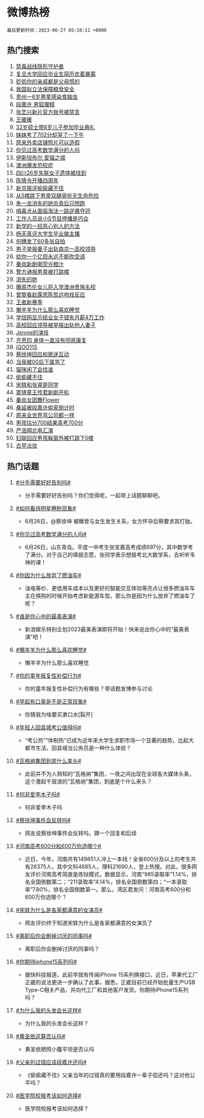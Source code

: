 # 微博热榜

`最后更新时间：2023-06-27 05:10:11 +0800`

## 热门搜索

1. [禁毒战线隐形守护者](https://m.weibo.cn/search?containerid=100103type%3D1%26t%3D10%26q%3D%23%E7%A6%81%E6%AF%92%E6%88%98%E7%BA%BF%E9%9A%90%E5%BD%A2%E5%AE%88%E6%8A%A4%E8%80%85%23&stream_entry_id=51&isnewpage=1&extparam=seat%3D1%26filter_type%3Drealtimehot%26stream_entry_id%3D51%26c_type%3D51%26dgr%3D0%26cate%3D10103%26pos%3D0%26display_time%3D1687813810%26pre_seqid%3D1687813810467012102125&luicode=10000011&lfid=106003type%253D25%2526t%253D3%2526disable_hot%253D1%2526filter_type%253Drealtimehot)
1. [复旦大学回应毕业生简历衣着暴露](https://m.weibo.cn/search?containerid=100103type%3D1%26t%3D10%26q%3D%23%E5%A4%8D%E6%97%A6%E5%A4%A7%E5%AD%A6%E5%9B%9E%E5%BA%94%E6%AF%95%E4%B8%9A%E7%94%9F%E7%AE%80%E5%8E%86%E8%A1%A3%E7%9D%80%E6%9A%B4%E9%9C%B2%23&stream_entry_id=31&isnewpage=1&extparam=seat%3D1%26c_type%3D31%26dgr%3D0%26lcate%3D5001%26realpos%3D1%26filter_type%3Drealtimehot%26stream_entry_id%3D31%26q%3D%2523%25E5%25A4%258D%25E6%2597%25A6%25E5%25A4%25A7%25E5%25AD%25A6%25E5%259B%259E%25E5%25BA%2594%25E6%25AF%2595%25E4%25B8%259A%25E7%2594%259F%25E7%25AE%2580%25E5%258E%2586%25E8%25A1%25A3%25E7%259D%2580%25E6%259A%25B4%25E9%259C%25B2%2523%26cate%3D5001%26flag%3D2%26band_rank%3D1%26pos%3D0%26display_time%3D1687813810%26pre_seqid%3D1687813810467012102125&luicode=10000011&lfid=106003type%253D25%2526t%253D3%2526disable_hot%253D1%2526filter_type%253Drealtimehot)
1. [贬低你的亲戚都是父母惯的](https://m.weibo.cn/search?containerid=100103type%3D1%26t%3D10%26q%3D%E8%B4%AC%E4%BD%8E%E4%BD%A0%E7%9A%84%E4%BA%B2%E6%88%9A%E9%83%BD%E6%98%AF%E7%88%B6%E6%AF%8D%E6%83%AF%E7%9A%84&stream_entry_id=31&isnewpage=1&extparam=seat%3D1%26c_type%3D31%26dgr%3D0%26lcate%3D5001%26realpos%3D2%26filter_type%3Drealtimehot%26stream_entry_id%3D31%26q%3D%25E8%25B4%25AC%25E4%25BD%258E%25E4%25BD%25A0%25E7%259A%2584%25E4%25BA%25B2%25E6%2588%259A%25E9%2583%25BD%25E6%2598%25AF%25E7%2588%25B6%25E6%25AF%258D%25E6%2583%25AF%25E7%259A%2584%26cate%3D5001%26flag%3D0%26band_rank%3D2%26pos%3D1%26display_time%3D1687813810%26pre_seqid%3D1687813810467012102125&luicode=10000011&lfid=106003type%253D25%2526t%253D3%2526disable_hot%253D1%2526filter_type%253Drealtimehot)
1. [我国拟立法保障粮食安全](https://m.weibo.cn/search?containerid=100103type%3D1%26t%3D10%26q%3D%23%E6%88%91%E5%9B%BD%E6%8B%9F%E7%AB%8B%E6%B3%95%E4%BF%9D%E9%9A%9C%E7%B2%AE%E9%A3%9F%E5%AE%89%E5%85%A8%23&stream_entry_id=31&isnewpage=1&extparam=seat%3D1%26c_type%3D31%26dgr%3D0%26lcate%3D5001%26realpos%3D3%26filter_type%3Drealtimehot%26stream_entry_id%3D31%26q%3D%2523%25E6%2588%2591%25E5%259B%25BD%25E6%258B%259F%25E7%25AB%258B%25E6%25B3%2595%25E4%25BF%259D%25E9%259A%259C%25E7%25B2%25AE%25E9%25A3%259F%25E5%25AE%2589%25E5%2585%25A8%2523%26cate%3D5001%26flag%3D0%26band_rank%3D3%26pos%3D2%26display_time%3D1687813810%26pre_seqid%3D1687813810467012102125&luicode=10000011&lfid=106003type%253D25%2526t%253D3%2526disable_hot%253D1%2526filter_type%253Drealtimehot)
1. [贵州一6岁男童感染食脑虫](https://m.weibo.cn/search?containerid=100103type%3D1%26t%3D10%26q%3D%23%E8%B4%B5%E5%B7%9E%E4%B8%806%E5%B2%81%E7%94%B7%E7%AB%A5%E6%84%9F%E6%9F%93%E9%A3%9F%E8%84%91%E8%99%AB%23&stream_entry_id=31&isnewpage=1&extparam=seat%3D1%26c_type%3D31%26dgr%3D0%26lcate%3D5001%26realpos%3D4%26filter_type%3Drealtimehot%26stream_entry_id%3D31%26q%3D%2523%25E8%25B4%25B5%25E5%25B7%259E%25E4%25B8%25806%25E5%25B2%2581%25E7%2594%25B7%25E7%25AB%25A5%25E6%2584%259F%25E6%259F%2593%25E9%25A3%259F%25E8%2584%2591%25E8%2599%25AB%2523%26cate%3D5001%26flag%3D0%26band_rank%3D4%26pos%3D3%26display_time%3D1687813810%26pre_seqid%3D1687813810467012102125&luicode=10000011&lfid=106003type%253D25%2526t%253D3%2526disable_hot%253D1%2526filter_type%253Drealtimehot)
1. [段嘉许 男狐狸精](https://m.weibo.cn/search?containerid=100103type%3D1%26t%3D10%26q%3D%E6%AE%B5%E5%98%89%E8%AE%B8+%E7%94%B7%E7%8B%90%E7%8B%B8%E7%B2%BE&stream_entry_id=31&isnewpage=1&extparam=seat%3D1%26c_type%3D31%26dgr%3D0%26lcate%3D5001%26realpos%3D5%26filter_type%3Drealtimehot%26stream_entry_id%3D31%26q%3D%25E6%25AE%25B5%25E5%2598%2589%25E8%25AE%25B8%2520%25E7%2594%25B7%25E7%258B%2590%25E7%258B%25B8%25E7%25B2%25BE%26cate%3D5001%26flag%3D0%26band_rank%3D5%26pos%3D4%26display_time%3D1687813810%26pre_seqid%3D1687813810467012102125&luicode=10000011&lfid=106003type%253D25%2526t%253D3%2526disable_hot%253D1%2526filter_type%253Drealtimehot)
1. [张艺兴新片官方账号被禁言](https://m.weibo.cn/search?containerid=100103type%3D1%26t%3D10%26q%3D%23%E5%BC%A0%E8%89%BA%E5%85%B4%E6%96%B0%E7%89%87%E5%AE%98%E6%96%B9%E8%B4%A6%E5%8F%B7%E8%A2%AB%E7%A6%81%E8%A8%80%23&stream_entry_id=31&isnewpage=1&extparam=seat%3D1%26c_type%3D31%26dgr%3D0%26lcate%3D5001%26realpos%3D6%26filter_type%3Drealtimehot%26stream_entry_id%3D31%26q%3D%2523%25E5%25BC%25A0%25E8%2589%25BA%25E5%2585%25B4%25E6%2596%25B0%25E7%2589%2587%25E5%25AE%2598%25E6%2596%25B9%25E8%25B4%25A6%25E5%258F%25B7%25E8%25A2%25AB%25E7%25A6%2581%25E8%25A8%2580%2523%26cate%3D5001%26flag%3D0%26band_rank%3D6%26pos%3D5%26display_time%3D1687813810%26pre_seqid%3D1687813810467012102125&luicode=10000011&lfid=106003type%253D25%2526t%253D3%2526disable_hot%253D1%2526filter_type%253Drealtimehot)
1. [王暖暖](https://m.weibo.cn/search?containerid=100103type%3D1%26t%3D10%26q%3D%E7%8E%8B%E6%9A%96%E6%9A%96&stream_entry_id=31&isnewpage=1&extparam=seat%3D1%26c_type%3D31%26dgr%3D0%26lcate%3D5001%26realpos%3D7%26filter_type%3Drealtimehot%26stream_entry_id%3D31%26q%3D%25E7%258E%258B%25E6%259A%2596%25E6%259A%2596%26cate%3D5001%26flag%3D0%26band_rank%3D7%26pos%3D6%26display_time%3D1687813810%26pre_seqid%3D1687813810467012102125&luicode=10000011&lfid=106003type%253D25%2526t%253D3%2526disable_hot%253D1%2526filter_type%253Drealtimehot)
1. [32岁硕士带8岁儿子参加毕业典礼](https://m.weibo.cn/search?containerid=100103type%3D1%26t%3D10%26q%3D%2332%E5%B2%81%E7%A1%95%E5%A3%AB%E5%B8%A68%E5%B2%81%E5%84%BF%E5%AD%90%E5%8F%82%E5%8A%A0%E6%AF%95%E4%B8%9A%E5%85%B8%E7%A4%BC%23&stream_entry_id=31&isnewpage=1&extparam=seat%3D1%26c_type%3D31%26dgr%3D0%26lcate%3D5001%26realpos%3D8%26filter_type%3Drealtimehot%26stream_entry_id%3D31%26q%3D%252332%25E5%25B2%2581%25E7%25A1%2595%25E5%25A3%25AB%25E5%25B8%25A68%25E5%25B2%2581%25E5%2584%25BF%25E5%25AD%2590%25E5%258F%2582%25E5%258A%25A0%25E6%25AF%2595%25E4%25B8%259A%25E5%2585%25B8%25E7%25A4%25BC%2523%26cate%3D5001%26flag%3D32768%26band_rank%3D8%26pos%3D7%26display_time%3D1687813810%26pre_seqid%3D1687813810467012102125&luicode=10000011&lfid=106003type%253D25%2526t%253D3%2526disable_hot%253D1%2526filter_type%253Drealtimehot)
1. [妹妹考了702分却哭了一下午](https://m.weibo.cn/search?containerid=100103type%3D1%26t%3D10%26q%3D%23%E5%A6%B9%E5%A6%B9%E8%80%83%E4%BA%86702%E5%88%86%E5%8D%B4%E5%93%AD%E4%BA%86%E4%B8%80%E4%B8%8B%E5%8D%88%23&stream_entry_id=31&isnewpage=1&extparam=seat%3D1%26c_type%3D31%26dgr%3D0%26lcate%3D5001%26realpos%3D9%26filter_type%3Drealtimehot%26stream_entry_id%3D31%26q%3D%2523%25E5%25A6%25B9%25E5%25A6%25B9%25E8%2580%2583%25E4%25BA%2586702%25E5%2588%2586%25E5%258D%25B4%25E5%2593%25AD%25E4%25BA%2586%25E4%25B8%2580%25E4%25B8%258B%25E5%258D%2588%2523%26cate%3D5001%26flag%3D0%26band_rank%3D9%26pos%3D8%26display_time%3D1687813810%26pre_seqid%3D1687813810467012102125&luicode=10000011&lfid=106003type%253D25%2526t%253D3%2526disable_hot%253D1%2526filter_type%253Drealtimehot)
1. [原来外卖店铺照片可以造假](https://m.weibo.cn/search?containerid=100103type%3D1%26t%3D10%26q%3D%E5%8E%9F%E6%9D%A5%E5%A4%96%E5%8D%96%E5%BA%97%E9%93%BA%E7%85%A7%E7%89%87%E5%8F%AF%E4%BB%A5%E9%80%A0%E5%81%87&stream_entry_id=31&isnewpage=1&extparam=seat%3D1%26c_type%3D31%26dgr%3D0%26lcate%3D5001%26realpos%3D10%26filter_type%3Drealtimehot%26stream_entry_id%3D31%26q%3D%25E5%258E%259F%25E6%259D%25A5%25E5%25A4%2596%25E5%258D%2596%25E5%25BA%2597%25E9%2593%25BA%25E7%2585%25A7%25E7%2589%2587%25E5%258F%25AF%25E4%25BB%25A5%25E9%2580%25A0%25E5%2581%2587%26cate%3D5001%26flag%3D0%26band_rank%3D10%26pos%3D9%26display_time%3D1687813810%26pre_seqid%3D1687813810467012102125&luicode=10000011&lfid=106003type%253D25%2526t%253D3%2526disable_hot%253D1%2526filter_type%253Drealtimehot)
1. [你见过高考数学满分的人吗](https://m.weibo.cn/search?containerid=100103type%3D1%26t%3D10%26q%3D%23%E4%BD%A0%E8%A7%81%E8%BF%87%E9%AB%98%E8%80%83%E6%95%B0%E5%AD%A6%E6%BB%A1%E5%88%86%E7%9A%84%E4%BA%BA%E5%90%97%23&stream_entry_id=31&isnewpage=1&extparam=seat%3D1%26c_type%3D31%26dgr%3D0%26lcate%3D5001%26realpos%3D11%26filter_type%3Drealtimehot%26stream_entry_id%3D31%26q%3D%2523%25E4%25BD%25A0%25E8%25A7%2581%25E8%25BF%2587%25E9%25AB%2598%25E8%2580%2583%25E6%2595%25B0%25E5%25AD%25A6%25E6%25BB%25A1%25E5%2588%2586%25E7%259A%2584%25E4%25BA%25BA%25E5%2590%2597%2523%26cate%3D5001%26flag%3D32768%26band_rank%3D11%26pos%3D10%26display_time%3D1687813810%26pre_seqid%3D1687813810467012102125&luicode=10000011&lfid=106003type%253D25%2526t%253D3%2526disable_hot%253D1%2526filter_type%253Drealtimehot)
1. [伊斯坦布尔 爱猫之城](https://m.weibo.cn/search?containerid=100103type%3D1%26t%3D10%26q%3D%E4%BC%8A%E6%96%AF%E5%9D%A6%E5%B8%83%E5%B0%94+%E7%88%B1%E7%8C%AB%E4%B9%8B%E5%9F%8E&stream_entry_id=31&isnewpage=1&extparam=seat%3D1%26c_type%3D31%26dgr%3D0%26lcate%3D5001%26realpos%3D12%26filter_type%3Drealtimehot%26stream_entry_id%3D31%26q%3D%25E4%25BC%258A%25E6%2596%25AF%25E5%259D%25A6%25E5%25B8%2583%25E5%25B0%2594%2520%25E7%2588%25B1%25E7%258C%25AB%25E4%25B9%258B%25E5%259F%258E%26cate%3D5001%26flag%3D1%26band_rank%3D12%26pos%3D11%26display_time%3D1687813810%26pre_seqid%3D1687813810467012102125&luicode=10000011&lfid=106003type%253D25%2526t%253D3%2526disable_hot%253D1%2526filter_type%253Drealtimehot)
1. [澳洲爆发恐校症](https://m.weibo.cn/search?containerid=100103type%3D1%26t%3D10%26q%3D%E6%BE%B3%E6%B4%B2%E7%88%86%E5%8F%91%E6%81%90%E6%A0%A1%E7%97%87&stream_entry_id=31&isnewpage=1&extparam=seat%3D1%26c_type%3D31%26dgr%3D0%26lcate%3D5001%26realpos%3D13%26filter_type%3Drealtimehot%26stream_entry_id%3D31%26q%3D%25E6%25BE%25B3%25E6%25B4%25B2%25E7%2588%2586%25E5%258F%2591%25E6%2581%2590%25E6%25A0%25A1%25E7%2597%2587%26cate%3D5001%26flag%3D0%26band_rank%3D13%26pos%3D12%26display_time%3D1687813810%26pre_seqid%3D1687813810467012102125&luicode=10000011&lfid=106003type%253D25%2526t%253D3%2526disable_hot%253D1%2526filter_type%253Drealtimehot)
1. [四川26岁失联女子遗体被找到](https://m.weibo.cn/search?containerid=100103type%3D1%26t%3D10%26q%3D%23%E5%9B%9B%E5%B7%9D26%E5%B2%81%E5%A4%B1%E8%81%94%E5%A5%B3%E5%AD%90%E9%81%97%E4%BD%93%E8%A2%AB%E6%89%BE%E5%88%B0%23&stream_entry_id=31&isnewpage=1&extparam=seat%3D1%26c_type%3D31%26dgr%3D0%26lcate%3D5001%26realpos%3D14%26filter_type%3Drealtimehot%26stream_entry_id%3D31%26q%3D%2523%25E5%259B%259B%25E5%25B7%259D26%25E5%25B2%2581%25E5%25A4%25B1%25E8%2581%2594%25E5%25A5%25B3%25E5%25AD%2590%25E9%2581%2597%25E4%25BD%2593%25E8%25A2%25AB%25E6%2589%25BE%25E5%2588%25B0%2523%26cate%3D5001%26flag%3D0%26band_rank%3D14%26pos%3D13%26display_time%3D1687813810%26pre_seqid%3D1687813810467012102125&luicode=10000011&lfid=106003type%253D25%2526t%253D3%2526disable_hot%253D1%2526filter_type%253Drealtimehot)
1. [陈情令开播四周年](https://m.weibo.cn/search?containerid=100103type%3D1%26t%3D10%26q%3D%23%E9%99%88%E6%83%85%E4%BB%A4%E5%BC%80%E6%92%AD%E5%9B%9B%E5%91%A8%E5%B9%B4%23&stream_entry_id=31&isnewpage=1&extparam=seat%3D1%26c_type%3D31%26dgr%3D0%26lcate%3D5001%26realpos%3D15%26filter_type%3Drealtimehot%26stream_entry_id%3D31%26q%3D%2523%25E9%2599%2588%25E6%2583%2585%25E4%25BB%25A4%25E5%25BC%2580%25E6%2592%25AD%25E5%259B%259B%25E5%2591%25A8%25E5%25B9%25B4%2523%26cate%3D5001%26flag%3D0%26band_rank%3D15%26pos%3D14%26display_time%3D1687813810%26pre_seqid%3D1687813810467012102125&luicode=10000011&lfid=106003type%253D25%2526t%253D3%2526disable_hot%253D1%2526filter_type%253Drealtimehot)
1. [新京报评偷偷藏不住](https://m.weibo.cn/search?containerid=100103type%3D1%26t%3D10%26q%3D%23%E6%96%B0%E4%BA%AC%E6%8A%A5%E8%AF%84%E5%81%B7%E5%81%B7%E8%97%8F%E4%B8%8D%E4%BD%8F%23&stream_entry_id=31&isnewpage=1&extparam=seat%3D1%26c_type%3D31%26dgr%3D0%26lcate%3D5001%26realpos%3D16%26filter_type%3Drealtimehot%26stream_entry_id%3D31%26q%3D%2523%25E6%2596%25B0%25E4%25BA%25AC%25E6%258A%25A5%25E8%25AF%2584%25E5%2581%25B7%25E5%2581%25B7%25E8%2597%258F%25E4%25B8%258D%25E4%25BD%258F%2523%26cate%3D5001%26flag%3D0%26band_rank%3D16%26pos%3D15%26display_time%3D1687813810%26pre_seqid%3D1687813810467012102125&luicode=10000011&lfid=106003type%253D25%2526t%253D3%2526disable_hot%253D1%2526filter_type%253Drealtimehot)
1. [从5楼跳下男童双腿骨折无生命危险](https://m.weibo.cn/search?containerid=100103type%3D1%26t%3D10%26q%3D%23%E4%BB%8E5%E6%A5%BC%E8%B7%B3%E4%B8%8B%E7%94%B7%E7%AB%A5%E5%8F%8C%E8%85%BF%E9%AA%A8%E6%8A%98%E6%97%A0%E7%94%9F%E5%91%BD%E5%8D%B1%E9%99%A9%23&stream_entry_id=31&isnewpage=1&extparam=seat%3D1%26c_type%3D31%26dgr%3D0%26lcate%3D5001%26realpos%3D17%26filter_type%3Drealtimehot%26stream_entry_id%3D31%26q%3D%2523%25E4%25BB%258E5%25E6%25A5%25BC%25E8%25B7%25B3%25E4%25B8%258B%25E7%2594%25B7%25E7%25AB%25A5%25E5%258F%258C%25E8%2585%25BF%25E9%25AA%25A8%25E6%258A%2598%25E6%2597%25A0%25E7%2594%259F%25E5%2591%25BD%25E5%258D%25B1%25E9%2599%25A9%2523%26cate%3D5001%26flag%3D0%26band_rank%3D17%26pos%3D16%26display_time%3D1687813810%26pre_seqid%3D1687813810467012102125&luicode=10000011&lfid=106003type%253D25%2526t%253D3%2526disable_hot%253D1%2526filter_type%253Drealtimehot)
1. [朱一龙消失的她杀青后只想跑](https://m.weibo.cn/search?containerid=100103type%3D1%26t%3D10%26q%3D%23%E6%9C%B1%E4%B8%80%E9%BE%99%E6%B6%88%E5%A4%B1%E7%9A%84%E5%A5%B9%E6%9D%80%E9%9D%92%E5%90%8E%E5%8F%AA%E6%83%B3%E8%B7%91%23&stream_entry_id=31&isnewpage=1&extparam=seat%3D1%26c_type%3D31%26dgr%3D0%26lcate%3D5001%26realpos%3D18%26filter_type%3Drealtimehot%26stream_entry_id%3D31%26q%3D%2523%25E6%259C%25B1%25E4%25B8%2580%25E9%25BE%2599%25E6%25B6%2588%25E5%25A4%25B1%25E7%259A%2584%25E5%25A5%25B9%25E6%259D%2580%25E9%259D%2592%25E5%2590%258E%25E5%258F%25AA%25E6%2583%25B3%25E8%25B7%2591%2523%26cate%3D5001%26flag%3D0%26band_rank%3D18%26pos%3D17%26display_time%3D1687813810%26pre_seqid%3D1687813810467012102125&luicode=10000011&lfid=106003type%253D25%2526t%253D3%2526disable_hot%253D1%2526filter_type%253Drealtimehot)
1. [缉毒犬从面临淘汰一路逆袭夺冠](https://m.weibo.cn/search?containerid=100103type%3D1%26t%3D10%26q%3D%23%E7%BC%89%E6%AF%92%E7%8A%AC%E4%BB%8E%E9%9D%A2%E4%B8%B4%E6%B7%98%E6%B1%B0%E4%B8%80%E8%B7%AF%E9%80%86%E8%A2%AD%E5%A4%BA%E5%86%A0%23&stream_entry_id=31&isnewpage=1&extparam=seat%3D1%26c_type%3D31%26dgr%3D0%26lcate%3D5001%26realpos%3D19%26filter_type%3Drealtimehot%26stream_entry_id%3D31%26q%3D%2523%25E7%25BC%2589%25E6%25AF%2592%25E7%258A%25AC%25E4%25BB%258E%25E9%259D%25A2%25E4%25B8%25B4%25E6%25B7%2598%25E6%25B1%25B0%25E4%25B8%2580%25E8%25B7%25AF%25E9%2580%2586%25E8%25A2%25AD%25E5%25A4%25BA%25E5%2586%25A0%2523%26cate%3D5001%26flag%3D32768%26band_rank%3D19%26pos%3D18%26display_time%3D1687813810%26pre_seqid%3D1687813810467012102125&luicode=10000011&lfid=106003type%253D25%2526t%253D3%2526disable_hot%253D1%2526filter_type%253Drealtimehot)
1. [工作人员说小S节目停播是巧合](https://m.weibo.cn/search?containerid=100103type%3D1%26t%3D10%26q%3D%23%E5%B7%A5%E4%BD%9C%E4%BA%BA%E5%91%98%E8%AF%B4%E5%B0%8FS%E8%8A%82%E7%9B%AE%E5%81%9C%E6%92%AD%E6%98%AF%E5%B7%A7%E5%90%88%23&stream_entry_id=31&isnewpage=1&extparam=seat%3D1%26c_type%3D31%26dgr%3D0%26lcate%3D5001%26realpos%3D20%26filter_type%3Drealtimehot%26stream_entry_id%3D31%26q%3D%2523%25E5%25B7%25A5%25E4%25BD%259C%25E4%25BA%25BA%25E5%2591%2598%25E8%25AF%25B4%25E5%25B0%258FS%25E8%258A%2582%25E7%259B%25AE%25E5%2581%259C%25E6%2592%25AD%25E6%2598%25AF%25E5%25B7%25A7%25E5%2590%2588%2523%26cate%3D5001%26flag%3D0%26band_rank%3D20%26pos%3D19%26display_time%3D1687813810%26pre_seqid%3D1687813810467012102125&luicode=10000011&lfid=106003type%253D25%2526t%253D3%2526disable_hot%253D1%2526filter_type%253Drealtimehot)
1. [新学的一招恶心别人的方法](https://m.weibo.cn/search?containerid=100103type%3D1%26t%3D10%26q%3D%E6%96%B0%E5%AD%A6%E7%9A%84%E4%B8%80%E6%8B%9B%E6%81%B6%E5%BF%83%E5%88%AB%E4%BA%BA%E7%9A%84%E6%96%B9%E6%B3%95&stream_entry_id=31&isnewpage=1&extparam=seat%3D1%26c_type%3D31%26dgr%3D0%26lcate%3D5001%26realpos%3D21%26filter_type%3Drealtimehot%26stream_entry_id%3D31%26q%3D%25E6%2596%25B0%25E5%25AD%25A6%25E7%259A%2584%25E4%25B8%2580%25E6%258B%259B%25E6%2581%25B6%25E5%25BF%2583%25E5%2588%25AB%25E4%25BA%25BA%25E7%259A%2584%25E6%2596%25B9%25E6%25B3%2595%26cate%3D5001%26flag%3D0%26band_rank%3D21%26pos%3D20%26display_time%3D1687813810%26pre_seqid%3D1687813810467012102125&luicode=10000011&lfid=106003type%253D25%2526t%253D3%2526disable_hot%253D1%2526filter_type%253Drealtimehot)
1. [杨天真评大学生毕业做主播](https://m.weibo.cn/search?containerid=100103type%3D1%26t%3D10%26q%3D%23%E6%9D%A8%E5%A4%A9%E7%9C%9F%E8%AF%84%E5%A4%A7%E5%AD%A6%E7%94%9F%E6%AF%95%E4%B8%9A%E5%81%9A%E4%B8%BB%E6%92%AD%23&stream_entry_id=31&isnewpage=1&extparam=seat%3D1%26c_type%3D31%26dgr%3D0%26lcate%3D5001%26realpos%3D22%26filter_type%3Drealtimehot%26stream_entry_id%3D31%26q%3D%2523%25E6%259D%25A8%25E5%25A4%25A9%25E7%259C%259F%25E8%25AF%2584%25E5%25A4%25A7%25E5%25AD%25A6%25E7%2594%259F%25E6%25AF%2595%25E4%25B8%259A%25E5%2581%259A%25E4%25B8%25BB%25E6%2592%25AD%2523%26cate%3D5001%26flag%3D0%26band_rank%3D22%26pos%3D21%26display_time%3D1687813810%26pre_seqid%3D1687813810467012102125&luicode=10000011&lfid=106003type%253D25%2526t%253D3%2526disable_hot%253D1%2526filter_type%253Drealtimehot)
1. [何穗发了60多张自拍](https://m.weibo.cn/search?containerid=100103type%3D1%26t%3D10%26q%3D%23%E4%BD%95%E7%A9%97%E5%8F%91%E4%BA%8660%E5%A4%9A%E5%BC%A0%E8%87%AA%E6%8B%8D%23&stream_entry_id=31&isnewpage=1&extparam=seat%3D1%26c_type%3D31%26dgr%3D0%26lcate%3D5001%26realpos%3D23%26filter_type%3Drealtimehot%26stream_entry_id%3D31%26q%3D%2523%25E4%25BD%2595%25E7%25A9%2597%25E5%258F%2591%25E4%25BA%258660%25E5%25A4%259A%25E5%25BC%25A0%25E8%2587%25AA%25E6%258B%258D%2523%26cate%3D5001%26flag%3D0%26band_rank%3D23%26pos%3D22%26display_time%3D1687813810%26pre_seqid%3D1687813810467012102125&luicode=10000011&lfid=106003type%253D25%2526t%253D3%2526disable_hot%253D1%2526filter_type%253Drealtimehot)
1. [男子举报妻子出轨南京一高校领导](https://m.weibo.cn/search?containerid=100103type%3D1%26t%3D10%26q%3D%23%E7%94%B7%E5%AD%90%E4%B8%BE%E6%8A%A5%E5%A6%BB%E5%AD%90%E5%87%BA%E8%BD%A8%E5%8D%97%E4%BA%AC%E4%B8%80%E9%AB%98%E6%A0%A1%E9%A2%86%E5%AF%BC%23&stream_entry_id=31&isnewpage=1&extparam=seat%3D1%26c_type%3D31%26dgr%3D0%26lcate%3D5001%26realpos%3D24%26filter_type%3Drealtimehot%26stream_entry_id%3D31%26q%3D%2523%25E7%2594%25B7%25E5%25AD%2590%25E4%25B8%25BE%25E6%258A%25A5%25E5%25A6%25BB%25E5%25AD%2590%25E5%2587%25BA%25E8%25BD%25A8%25E5%258D%2597%25E4%25BA%25AC%25E4%25B8%2580%25E9%25AB%2598%25E6%25A0%25A1%25E9%25A2%2586%25E5%25AF%25BC%2523%26cate%3D5001%26flag%3D0%26band_rank%3D24%26pos%3D23%26display_time%3D1687813810%26pre_seqid%3D1687813810467012102125&luicode=10000011&lfid=106003type%253D25%2526t%253D3%2526disable_hot%253D1%2526filter_type%253Drealtimehot)
1. [给你一个亿但永远不能吹空调](https://m.weibo.cn/search?containerid=100103type%3D1%26t%3D10%26q%3D%23%E7%BB%99%E4%BD%A0%E4%B8%80%E4%B8%AA%E4%BA%BF%E4%BD%86%E6%B0%B8%E8%BF%9C%E4%B8%8D%E8%83%BD%E5%90%B9%E7%A9%BA%E8%B0%83%23&stream_entry_id=31&isnewpage=1&extparam=seat%3D1%26c_type%3D31%26dgr%3D0%26lcate%3D5001%26realpos%3D25%26filter_type%3Drealtimehot%26stream_entry_id%3D31%26q%3D%2523%25E7%25BB%2599%25E4%25BD%25A0%25E4%25B8%2580%25E4%25B8%25AA%25E4%25BA%25BF%25E4%25BD%2586%25E6%25B0%25B8%25E8%25BF%259C%25E4%25B8%258D%25E8%2583%25BD%25E5%2590%25B9%25E7%25A9%25BA%25E8%25B0%2583%2523%26cate%3D5001%26flag%3D0%26band_rank%3D25%26pos%3D24%26display_time%3D1687813810%26pre_seqid%3D1687813810467012102125&luicode=10000011&lfid=106003type%253D25%2526t%253D3%2526disable_hot%253D1%2526filter_type%253Drealtimehot)
1. [秦岚新剧喝荧光橙汁](https://m.weibo.cn/search?containerid=100103type%3D1%26t%3D10%26q%3D%23%E7%A7%A6%E5%B2%9A%E6%96%B0%E5%89%A7%E5%96%9D%E8%8D%A7%E5%85%89%E6%A9%99%E6%B1%81%23&stream_entry_id=31&isnewpage=1&extparam=seat%3D1%26c_type%3D31%26dgr%3D0%26lcate%3D5001%26realpos%3D26%26filter_type%3Drealtimehot%26stream_entry_id%3D31%26q%3D%2523%25E7%25A7%25A6%25E5%25B2%259A%25E6%2596%25B0%25E5%2589%25A7%25E5%2596%259D%25E8%258D%25A7%25E5%2585%2589%25E6%25A9%2599%25E6%25B1%2581%2523%26cate%3D5001%26flag%3D0%26band_rank%3D26%26pos%3D25%26display_time%3D1687813810%26pre_seqid%3D1687813810467012102125&luicode=10000011&lfid=106003type%253D25%2526t%253D3%2526disable_hot%253D1%2526filter_type%253Drealtimehot)
1. [警方通报男童被打跳楼](https://m.weibo.cn/search?containerid=100103type%3D1%26t%3D10%26q%3D%23%E8%AD%A6%E6%96%B9%E9%80%9A%E6%8A%A5%E7%94%B7%E7%AB%A5%E8%A2%AB%E6%89%93%E8%B7%B3%E6%A5%BC%23&stream_entry_id=31&isnewpage=1&extparam=seat%3D1%26c_type%3D31%26dgr%3D0%26lcate%3D5001%26realpos%3D27%26filter_type%3Drealtimehot%26stream_entry_id%3D31%26q%3D%2523%25E8%25AD%25A6%25E6%2596%25B9%25E9%2580%259A%25E6%258A%25A5%25E7%2594%25B7%25E7%25AB%25A5%25E8%25A2%25AB%25E6%2589%2593%25E8%25B7%25B3%25E6%25A5%25BC%2523%26cate%3D5001%26flag%3D0%26band_rank%3D27%26pos%3D26%26display_time%3D1687813810%26pre_seqid%3D1687813810467012102125&luicode=10000011&lfid=106003type%253D25%2526t%253D3%2526disable_hot%253D1%2526filter_type%253Drealtimehot)
1. [消失的她](https://m.weibo.cn/search?containerid=100103type%3D1%26t%3D10%26q%3D%E6%B6%88%E5%A4%B1%E7%9A%84%E5%A5%B9&stream_entry_id=31&isnewpage=1&extparam=seat%3D1%26c_type%3D31%26dgr%3D0%26lcate%3D5001%26realpos%3D28%26filter_type%3Drealtimehot%26stream_entry_id%3D31%26q%3D%25E6%25B6%2588%25E5%25A4%25B1%25E7%259A%2584%25E5%25A5%25B9%26cate%3D5001%26flag%3D0%26band_rank%3D28%26pos%3D27%26display_time%3D1687813810%26pre_seqid%3D1687813810467012102125&luicode=10000011&lfid=106003type%253D25%2526t%253D3%2526disable_hot%253D1%2526filter_type%253Drealtimehot)
1. [曝周杰伦女儿将入学澳洲贵族名校](https://m.weibo.cn/search?containerid=100103type%3D1%26t%3D10%26q%3D%23%E6%9B%9D%E5%91%A8%E6%9D%B0%E4%BC%A6%E5%A5%B3%E5%84%BF%E5%B0%86%E5%85%A5%E5%AD%A6%E6%BE%B3%E6%B4%B2%E8%B4%B5%E6%97%8F%E5%90%8D%E6%A0%A1%23&stream_entry_id=31&isnewpage=1&extparam=seat%3D1%26c_type%3D31%26dgr%3D0%26lcate%3D5001%26realpos%3D29%26filter_type%3Drealtimehot%26stream_entry_id%3D31%26q%3D%2523%25E6%259B%259D%25E5%2591%25A8%25E6%259D%25B0%25E4%25BC%25A6%25E5%25A5%25B3%25E5%2584%25BF%25E5%25B0%2586%25E5%2585%25A5%25E5%25AD%25A6%25E6%25BE%25B3%25E6%25B4%25B2%25E8%25B4%25B5%25E6%2597%258F%25E5%2590%258D%25E6%25A0%25A1%2523%26cate%3D5001%26flag%3D0%26band_rank%3D29%26pos%3D28%26display_time%3D1687813810%26pre_seqid%3D1687813810467012102125&luicode=10000011&lfid=106003type%253D25%2526t%253D3%2526disable_hot%253D1%2526filter_type%253Drealtimehot)
1. [曾黎看赵露思陈哲远吻戏反应](https://m.weibo.cn/search?containerid=100103type%3D1%26t%3D10%26q%3D%23%E6%9B%BE%E9%BB%8E%E7%9C%8B%E8%B5%B5%E9%9C%B2%E6%80%9D%E9%99%88%E5%93%B2%E8%BF%9C%E5%90%BB%E6%88%8F%E5%8F%8D%E5%BA%94%23&stream_entry_id=31&isnewpage=1&extparam=seat%3D1%26c_type%3D31%26dgr%3D0%26lcate%3D5001%26realpos%3D30%26filter_type%3Drealtimehot%26stream_entry_id%3D31%26q%3D%2523%25E6%259B%25BE%25E9%25BB%258E%25E7%259C%258B%25E8%25B5%25B5%25E9%259C%25B2%25E6%2580%259D%25E9%2599%2588%25E5%2593%25B2%25E8%25BF%259C%25E5%2590%25BB%25E6%2588%258F%25E5%258F%258D%25E5%25BA%2594%2523%26cate%3D5001%26flag%3D0%26band_rank%3D30%26pos%3D29%26display_time%3D1687813810%26pre_seqid%3D1687813810467012102125&luicode=10000011&lfid=106003type%253D25%2526t%253D3%2526disable_hot%253D1%2526filter_type%253Drealtimehot)
1. [王者新赛季](https://m.weibo.cn/search?containerid=100103type%3D1%26t%3D10%26q%3D%E7%8E%8B%E8%80%85%E6%96%B0%E8%B5%9B%E5%AD%A3&stream_entry_id=31&isnewpage=1&extparam=seat%3D1%26c_type%3D31%26dgr%3D0%26lcate%3D5001%26realpos%3D31%26filter_type%3Drealtimehot%26stream_entry_id%3D31%26q%3D%25E7%258E%258B%25E8%2580%2585%25E6%2596%25B0%25E8%25B5%259B%25E5%25AD%25A3%26cate%3D5001%26flag%3D0%26band_rank%3D31%26pos%3D30%26display_time%3D1687813810%26pre_seqid%3D1687813810467012102125&luicode=10000011&lfid=106003type%253D25%2526t%253D3%2526disable_hot%253D1%2526filter_type%253Drealtimehot)
1. [懒羊羊为什么那么喜欢睡觉](https://m.weibo.cn/search?containerid=100103type%3D1%26t%3D10%26q%3D%23%E6%87%92%E7%BE%8A%E7%BE%8A%E4%B8%BA%E4%BB%80%E4%B9%88%E9%82%A3%E4%B9%88%E5%96%9C%E6%AC%A2%E7%9D%A1%E8%A7%89%23&stream_entry_id=31&isnewpage=1&extparam=seat%3D1%26c_type%3D31%26dgr%3D0%26lcate%3D5001%26realpos%3D32%26filter_type%3Drealtimehot%26stream_entry_id%3D31%26q%3D%2523%25E6%2587%2592%25E7%25BE%258A%25E7%25BE%258A%25E4%25B8%25BA%25E4%25BB%2580%25E4%25B9%2588%25E9%2582%25A3%25E4%25B9%2588%25E5%2596%259C%25E6%25AC%25A2%25E7%259D%25A1%25E8%25A7%2589%2523%26cate%3D5001%26flag%3D0%26band_rank%3D32%26pos%3D31%26display_time%3D1687813810%26pre_seqid%3D1687813810467012102125&luicode=10000011&lfid=106003type%253D25%2526t%253D3%2526disable_hot%253D1%2526filter_type%253Drealtimehot)
1. [学信网显示结业女子错失月薪4万工作](https://m.weibo.cn/search?containerid=100103type%3D1%26t%3D10%26q%3D%23%E5%AD%A6%E4%BF%A1%E7%BD%91%E6%98%BE%E7%A4%BA%E7%BB%93%E4%B8%9A%E5%A5%B3%E5%AD%90%E9%94%99%E5%A4%B1%E6%9C%88%E8%96%AA4%E4%B8%87%E5%B7%A5%E4%BD%9C%23&stream_entry_id=31&isnewpage=1&extparam=seat%3D1%26c_type%3D31%26dgr%3D0%26lcate%3D5001%26realpos%3D33%26filter_type%3Drealtimehot%26stream_entry_id%3D31%26q%3D%2523%25E5%25AD%25A6%25E4%25BF%25A1%25E7%25BD%2591%25E6%2598%25BE%25E7%25A4%25BA%25E7%25BB%2593%25E4%25B8%259A%25E5%25A5%25B3%25E5%25AD%2590%25E9%2594%2599%25E5%25A4%25B1%25E6%259C%2588%25E8%2596%25AA4%25E4%25B8%2587%25E5%25B7%25A5%25E4%25BD%259C%2523%26cate%3D5001%26flag%3D0%26band_rank%3D33%26pos%3D32%26display_time%3D1687813810%26pre_seqid%3D1687813810467012102125&luicode=10000011&lfid=106003type%253D25%2526t%253D3%2526disable_hot%253D1%2526filter_type%253Drealtimehot)
1. [高校回应领导被举报出轨他人妻子](https://m.weibo.cn/search?containerid=100103type%3D1%26t%3D10%26q%3D%23%E9%AB%98%E6%A0%A1%E5%9B%9E%E5%BA%94%E9%A2%86%E5%AF%BC%E8%A2%AB%E4%B8%BE%E6%8A%A5%E5%87%BA%E8%BD%A8%E4%BB%96%E4%BA%BA%E5%A6%BB%E5%AD%90%23&stream_entry_id=31&isnewpage=1&extparam=seat%3D1%26c_type%3D31%26dgr%3D0%26lcate%3D5001%26realpos%3D34%26filter_type%3Drealtimehot%26stream_entry_id%3D31%26q%3D%2523%25E9%25AB%2598%25E6%25A0%25A1%25E5%259B%259E%25E5%25BA%2594%25E9%25A2%2586%25E5%25AF%25BC%25E8%25A2%25AB%25E4%25B8%25BE%25E6%258A%25A5%25E5%2587%25BA%25E8%25BD%25A8%25E4%25BB%2596%25E4%25BA%25BA%25E5%25A6%25BB%25E5%25AD%2590%2523%26cate%3D5001%26flag%3D0%26band_rank%3D34%26pos%3D33%26display_time%3D1687813810%26pre_seqid%3D1687813810467012102125&luicode=10000011&lfid=106003type%253D25%2526t%253D3%2526disable_hot%253D1%2526filter_type%253Drealtimehot)
1. [Jennie的演技](https://m.weibo.cn/search?containerid=100103type%3D1%26t%3D10%26q%3D%23Jennie%E7%9A%84%E6%BC%94%E6%8A%80%23&stream_entry_id=31&isnewpage=1&extparam=seat%3D1%26c_type%3D31%26dgr%3D0%26lcate%3D5001%26realpos%3D35%26filter_type%3Drealtimehot%26stream_entry_id%3D31%26q%3D%2523Jennie%25E7%259A%2584%25E6%25BC%2594%25E6%258A%2580%2523%26cate%3D5001%26flag%3D0%26band_rank%3D35%26pos%3D34%26display_time%3D1687813810%26pre_seqid%3D1687813810467012102125&luicode=10000011&lfid=106003type%253D25%2526t%253D3%2526disable_hot%253D1%2526filter_type%253Drealtimehot)
1. [齐思钧 身体一直没有彻底康复](https://m.weibo.cn/search?containerid=100103type%3D1%26t%3D10%26q%3D%E9%BD%90%E6%80%9D%E9%92%A7+%E8%BA%AB%E4%BD%93%E4%B8%80%E7%9B%B4%E6%B2%A1%E6%9C%89%E5%BD%BB%E5%BA%95%E5%BA%B7%E5%A4%8D&stream_entry_id=31&isnewpage=1&extparam=seat%3D1%26c_type%3D31%26dgr%3D0%26lcate%3D5001%26realpos%3D36%26filter_type%3Drealtimehot%26stream_entry_id%3D31%26q%3D%25E9%25BD%2590%25E6%2580%259D%25E9%2592%25A7%2520%25E8%25BA%25AB%25E4%25BD%2593%25E4%25B8%2580%25E7%259B%25B4%25E6%25B2%25A1%25E6%259C%2589%25E5%25BD%25BB%25E5%25BA%2595%25E5%25BA%25B7%25E5%25A4%258D%26cate%3D5001%26flag%3D0%26band_rank%3D36%26pos%3D35%26display_time%3D1687813810%26pre_seqid%3D1687813810467012102125&luicode=10000011&lfid=106003type%253D25%2526t%253D3%2526disable_hot%253D1%2526filter_type%253Drealtimehot)
1. [iQOO11S](https://m.weibo.cn/search?containerid=100103type%3D1%26t%3D10%26q%3D%23iQOO11S%23&stream_entry_id=31&isnewpage=1&extparam=seat%3D1%26c_type%3D31%26dgr%3D0%26lcate%3D5001%26realpos%3D37%26filter_type%3Drealtimehot%26stream_entry_id%3D31%26q%3D%2523iQOO11S%2523%26cate%3D5001%26flag%3D1%26band_rank%3D37%26pos%3D36%26display_time%3D1687813810%26pre_seqid%3D1687813810467012102125&luicode=10000011&lfid=106003type%253D25%2526t%253D3%2526disable_hot%253D1%2526filter_type%253Drealtimehot)
1. [蔡徐坤回应和歌迷互动](https://m.weibo.cn/search?containerid=100103type%3D1%26t%3D10%26q%3D%23%E8%94%A1%E5%BE%90%E5%9D%A4%E5%9B%9E%E5%BA%94%E5%92%8C%E6%AD%8C%E8%BF%B7%E4%BA%92%E5%8A%A8%23&stream_entry_id=31&isnewpage=1&extparam=seat%3D1%26c_type%3D31%26dgr%3D0%26lcate%3D5001%26realpos%3D38%26filter_type%3Drealtimehot%26stream_entry_id%3D31%26q%3D%2523%25E8%2594%25A1%25E5%25BE%2590%25E5%259D%25A4%25E5%259B%259E%25E5%25BA%2594%25E5%2592%258C%25E6%25AD%258C%25E8%25BF%25B7%25E4%25BA%2592%25E5%258A%25A8%2523%26cate%3D5001%26flag%3D0%26band_rank%3D38%26pos%3D37%26display_time%3D1687813810%26pre_seqid%3D1687813810467012102125&luicode=10000011&lfid=106003type%253D25%2526t%253D3%2526disable_hot%253D1%2526filter_type%253Drealtimehot)
1. [当我被00后下属骂了](https://m.weibo.cn/search?containerid=100103type%3D1%26t%3D10%26q%3D%E5%BD%93%E6%88%91%E8%A2%AB00%E5%90%8E%E4%B8%8B%E5%B1%9E%E9%AA%82%E4%BA%86&stream_entry_id=31&isnewpage=1&extparam=seat%3D1%26c_type%3D31%26dgr%3D0%26lcate%3D5001%26realpos%3D39%26filter_type%3Drealtimehot%26stream_entry_id%3D31%26q%3D%25E5%25BD%2593%25E6%2588%2591%25E8%25A2%25AB00%25E5%2590%258E%25E4%25B8%258B%25E5%25B1%259E%25E9%25AA%2582%25E4%25BA%2586%26cate%3D5001%26flag%3D0%26band_rank%3D39%26pos%3D38%26display_time%3D1687813810%26pre_seqid%3D1687813810467012102125&luicode=10000011&lfid=106003type%253D25%2526t%253D3%2526disable_hot%253D1%2526filter_type%253Drealtimehot)
1. [猫咪闲了会找谁](https://m.weibo.cn/search?containerid=100103type%3D1%26t%3D10%26q%3D%E7%8C%AB%E5%92%AA%E9%97%B2%E4%BA%86%E4%BC%9A%E6%89%BE%E8%B0%81&stream_entry_id=31&isnewpage=1&extparam=seat%3D1%26c_type%3D31%26dgr%3D0%26lcate%3D5001%26realpos%3D40%26filter_type%3Drealtimehot%26stream_entry_id%3D31%26q%3D%25E7%258C%25AB%25E5%2592%25AA%25E9%2597%25B2%25E4%25BA%2586%25E4%25BC%259A%25E6%2589%25BE%25E8%25B0%2581%26cate%3D5001%26flag%3D0%26band_rank%3D40%26pos%3D39%26display_time%3D1687813810%26pre_seqid%3D1687813810467012102125&luicode=10000011&lfid=106003type%253D25%2526t%253D3%2526disable_hot%253D1%2526filter_type%253Drealtimehot)
1. [偷偷藏不住](https://m.weibo.cn/search?containerid=100103type%3D1%26t%3D10%26q%3D%E5%81%B7%E5%81%B7%E8%97%8F%E4%B8%8D%E4%BD%8F&stream_entry_id=31&isnewpage=1&extparam=seat%3D1%26c_type%3D31%26dgr%3D0%26lcate%3D5001%26realpos%3D41%26filter_type%3Drealtimehot%26stream_entry_id%3D31%26q%3D%25E5%2581%25B7%25E5%2581%25B7%25E8%2597%258F%25E4%25B8%258D%25E4%25BD%258F%26cate%3D5001%26flag%3D0%26band_rank%3D41%26pos%3D40%26display_time%3D1687813810%26pre_seqid%3D1687813810467012102125&luicode=10000011&lfid=106003type%253D25%2526t%253D3%2526disable_hot%253D1%2526filter_type%253Drealtimehot)
1. [宋轶和张睿是同学](https://m.weibo.cn/search?containerid=100103type%3D1%26t%3D10%26q%3D%23%E5%AE%8B%E8%BD%B6%E5%92%8C%E5%BC%A0%E7%9D%BF%E6%98%AF%E5%90%8C%E5%AD%A6%23&stream_entry_id=31&isnewpage=1&extparam=seat%3D1%26c_type%3D31%26dgr%3D0%26lcate%3D5001%26realpos%3D42%26filter_type%3Drealtimehot%26stream_entry_id%3D31%26q%3D%2523%25E5%25AE%258B%25E8%25BD%25B6%25E5%2592%258C%25E5%25BC%25A0%25E7%259D%25BF%25E6%2598%25AF%25E5%2590%258C%25E5%25AD%25A6%2523%26cate%3D5001%26flag%3D0%26band_rank%3D42%26pos%3D41%26display_time%3D1687813810%26pre_seqid%3D1687813810467012102125&luicode=10000011&lfid=106003type%253D25%2526t%253D3%2526disable_hot%253D1%2526filter_type%253Drealtimehot)
1. [窦靖童王传君新剧开机](https://m.weibo.cn/search?containerid=100103type%3D1%26t%3D10%26q%3D%23%E7%AA%A6%E9%9D%96%E7%AB%A5%E7%8E%8B%E4%BC%A0%E5%90%9B%E6%96%B0%E5%89%A7%E5%BC%80%E6%9C%BA%23&stream_entry_id=31&isnewpage=1&extparam=seat%3D1%26c_type%3D31%26dgr%3D0%26lcate%3D5001%26realpos%3D43%26filter_type%3Drealtimehot%26stream_entry_id%3D31%26q%3D%2523%25E7%25AA%25A6%25E9%259D%2596%25E7%25AB%25A5%25E7%258E%258B%25E4%25BC%25A0%25E5%2590%259B%25E6%2596%25B0%25E5%2589%25A7%25E5%25BC%2580%25E6%259C%25BA%2523%26cate%3D5001%26flag%3D0%26band_rank%3D43%26pos%3D42%26display_time%3D1687813810%26pre_seqid%3D1687813810467012102125&luicode=10000011&lfid=106003type%253D25%2526t%253D3%2526disable_hot%253D1%2526filter_type%253Drealtimehot)
1. [秦岚女团舞Flower](https://m.weibo.cn/search?containerid=100103type%3D1%26t%3D10%26q%3D%23%E7%A7%A6%E5%B2%9A%E5%A5%B3%E5%9B%A2%E8%88%9EFlower%23&stream_entry_id=31&isnewpage=1&extparam=seat%3D1%26c_type%3D31%26dgr%3D0%26lcate%3D5001%26realpos%3D44%26filter_type%3Drealtimehot%26stream_entry_id%3D31%26q%3D%2523%25E7%25A7%25A6%25E5%25B2%259A%25E5%25A5%25B3%25E5%259B%25A2%25E8%2588%259EFlower%2523%26cate%3D5001%26flag%3D0%26band_rank%3D44%26pos%3D43%26display_time%3D1687813810%26pre_seqid%3D1687813810467012102125&luicode=10000011&lfid=106003type%253D25%2526t%253D3%2526disable_hot%253D1%2526filter_type%253Drealtimehot)
1. [桑延被段嘉许偷家倒计时](https://m.weibo.cn/search?containerid=100103type%3D1%26t%3D10%26q%3D%23%E6%A1%91%E5%BB%B6%E8%A2%AB%E6%AE%B5%E5%98%89%E8%AE%B8%E5%81%B7%E5%AE%B6%E5%80%92%E8%AE%A1%E6%97%B6%23&stream_entry_id=31&isnewpage=1&extparam=seat%3D1%26c_type%3D31%26dgr%3D0%26lcate%3D5001%26realpos%3D45%26filter_type%3Drealtimehot%26stream_entry_id%3D31%26q%3D%2523%25E6%25A1%2591%25E5%25BB%25B6%25E8%25A2%25AB%25E6%25AE%25B5%25E5%2598%2589%25E8%25AE%25B8%25E5%2581%25B7%25E5%25AE%25B6%25E5%2580%2592%25E8%25AE%25A1%25E6%2597%25B6%2523%26cate%3D5001%26flag%3D0%26band_rank%3D45%26pos%3D44%26display_time%3D1687813810%26pre_seqid%3D1687813810467012102125&luicode=10000011&lfid=106003type%253D25%2526t%253D3%2526disable_hot%253D1%2526filter_type%253Drealtimehot)
1. [原来全世界骂公司都一样](https://m.weibo.cn/search?containerid=100103type%3D1%26t%3D10%26q%3D%E5%8E%9F%E6%9D%A5%E5%85%A8%E4%B8%96%E7%95%8C%E9%AA%82%E5%85%AC%E5%8F%B8%E9%83%BD%E4%B8%80%E6%A0%B7&stream_entry_id=31&isnewpage=1&extparam=seat%3D1%26c_type%3D31%26dgr%3D0%26lcate%3D5001%26realpos%3D46%26filter_type%3Drealtimehot%26stream_entry_id%3D31%26q%3D%25E5%258E%259F%25E6%259D%25A5%25E5%2585%25A8%25E4%25B8%2596%25E7%2595%258C%25E9%25AA%2582%25E5%2585%25AC%25E5%258F%25B8%25E9%2583%25BD%25E4%25B8%2580%25E6%25A0%25B7%26cate%3D5001%26flag%3D1%26band_rank%3D46%26pos%3D45%26display_time%3D1687813810%26pre_seqid%3D1687813810467012102125&luicode=10000011&lfid=106003type%253D25%2526t%253D3%2526disable_hot%253D1%2526filter_type%253Drealtimehot)
1. [男孩估分700结果真考700分](https://m.weibo.cn/search?containerid=100103type%3D1%26t%3D10%26q%3D%23%E7%94%B7%E5%AD%A9%E4%BC%B0%E5%88%86700%E7%BB%93%E6%9E%9C%E7%9C%9F%E8%80%83700%E5%88%86%23&stream_entry_id=31&isnewpage=1&extparam=seat%3D1%26c_type%3D31%26dgr%3D0%26lcate%3D5001%26realpos%3D47%26filter_type%3Drealtimehot%26stream_entry_id%3D31%26q%3D%2523%25E7%2594%25B7%25E5%25AD%25A9%25E4%25BC%25B0%25E5%2588%2586700%25E7%25BB%2593%25E6%259E%259C%25E7%259C%259F%25E8%2580%2583700%25E5%2588%2586%2523%26cate%3D5001%26flag%3D0%26band_rank%3D47%26pos%3D46%26display_time%3D1687813810%26pre_seqid%3D1687813810467012102125&luicode=10000011&lfid=106003type%253D25%2526t%253D3%2526disable_hot%253D1%2526filter_type%253Drealtimehot)
1. [严浩翔北电汇演](https://m.weibo.cn/search?containerid=100103type%3D1%26t%3D10%26q%3D%E4%B8%A5%E6%B5%A9%E7%BF%94%E5%8C%97%E7%94%B5%E6%B1%87%E6%BC%94&stream_entry_id=31&isnewpage=1&extparam=seat%3D1%26c_type%3D31%26dgr%3D0%26lcate%3D5001%26realpos%3D48%26filter_type%3Drealtimehot%26stream_entry_id%3D31%26q%3D%25E4%25B8%25A5%25E6%25B5%25A9%25E7%25BF%2594%25E5%258C%2597%25E7%2594%25B5%25E6%25B1%2587%25E6%25BC%2594%26cate%3D5001%26flag%3D0%26band_rank%3D48%26pos%3D47%26display_time%3D1687813810%26pre_seqid%3D1687813810467012102125&luicode=10000011&lfid=106003type%253D25%2526t%253D3%2526disable_hot%253D1%2526filter_type%253Drealtimehot)
1. [妇联回应男孩躲窗外被打跳下5楼](https://m.weibo.cn/search?containerid=100103type%3D1%26t%3D10%26q%3D%23%E5%A6%87%E8%81%94%E5%9B%9E%E5%BA%94%E7%94%B7%E5%AD%A9%E8%BA%B2%E7%AA%97%E5%A4%96%E8%A2%AB%E6%89%93%E8%B7%B3%E4%B8%8B5%E6%A5%BC%23&stream_entry_id=31&isnewpage=1&extparam=seat%3D1%26c_type%3D31%26dgr%3D0%26lcate%3D5001%26realpos%3D49%26filter_type%3Drealtimehot%26stream_entry_id%3D31%26q%3D%2523%25E5%25A6%2587%25E8%2581%2594%25E5%259B%259E%25E5%25BA%2594%25E7%2594%25B7%25E5%25AD%25A9%25E8%25BA%25B2%25E7%25AA%2597%25E5%25A4%2596%25E8%25A2%25AB%25E6%2589%2593%25E8%25B7%25B3%25E4%25B8%258B5%25E6%25A5%25BC%2523%26cate%3D5001%26flag%3D0%26band_rank%3D49%26pos%3D48%26display_time%3D1687813810%26pre_seqid%3D1687813810467012102125&luicode=10000011&lfid=106003type%253D25%2526t%253D3%2526disable_hot%253D1%2526filter_type%253Drealtimehot)
1. [古早淡妆](https://m.weibo.cn/search?containerid=100103type%3D1%26t%3D10%26q%3D%E5%8F%A4%E6%97%A9%E6%B7%A1%E5%A6%86&stream_entry_id=31&isnewpage=1&extparam=seat%3D1%26c_type%3D31%26dgr%3D0%26lcate%3D5001%26realpos%3D50%26filter_type%3Drealtimehot%26stream_entry_id%3D31%26q%3D%25E5%258F%25A4%25E6%2597%25A9%25E6%25B7%25A1%25E5%25A6%2586%26cate%3D5001%26flag%3D0%26band_rank%3D50%26pos%3D49%26display_time%3D1687813810%26pre_seqid%3D1687813810467012102125&luicode=10000011&lfid=106003type%253D25%2526t%253D3%2526disable_hot%253D1%2526filter_type%253Drealtimehot)

## 热门话题

1. [#分手需要好好告别吗#](https://m.weibo.cn/search?containerid=231522type%3D1%26t%3D10%26q%3D%23%E5%88%86%E6%89%8B%E9%9C%80%E8%A6%81%E5%A5%BD%E5%A5%BD%E5%91%8A%E5%88%AB%E5%90%97%23&stream_entry_id=128&isnewpage=1&extparam=seat%3D1%26lcate%3D5004%26cate%3D5004%26unitid%3D1687700836263%26dgr%3D0%26c_type%3D128%26pos%3D1-0-0%26display_time%3D1687813811%26pre_seqid%3D168781381178301842256&luicode=10000011&lfid=231648_-_4)
    - 分手需要好好告别吗？你们觉得呢，一起带上话题聊聊吧。

1. [#如何看待明星睡粉现象#](https://m.weibo.cn/search?containerid=231522type%3D1%26t%3D10%26q%3D%23%E5%A6%82%E4%BD%95%E7%9C%8B%E5%BE%85%E6%98%8E%E6%98%9F%E7%9D%A1%E7%B2%89%E7%8E%B0%E8%B1%A1%23&stream_entry_id=128&isnewpage=1&extparam=seat%3D1%26lcate%3D5004%26cate%3D5004%26unitid%3D1687767470746%26dgr%3D0%26c_type%3D128%26pos%3D1-0-1%26display_time%3D1687813811%26pre_seqid%3D168781381178301842256&luicode=10000011&lfid=231648_-_4)
    - 6月26日，@蔡徐坤 被曝曾与女生发生关系，女方怀孕后蔡要求其打胎。

1. [#你见过高考数学满分的人吗#](https://m.weibo.cn/search?containerid=231522type%3D1%26t%3D10%26q%3D%23%E4%BD%A0%E8%A7%81%E8%BF%87%E9%AB%98%E8%80%83%E6%95%B0%E5%AD%A6%E6%BB%A1%E5%88%86%E7%9A%84%E4%BA%BA%E5%90%97%23&stream_entry_id=128&isnewpage=1&extparam=seat%3D1%26lcate%3D5004%26cate%3D5004%26unitid%3D1687786983400%26dgr%3D0%26c_type%3D128%26pos%3D1-0-2%26display_time%3D1687813811%26pre_seqid%3D168781381178301842256&luicode=10000011&lfid=231648_-_4)
    - 6月26日，山东青岛。平度一中考生张宝嘉高考成绩697分，其中数学考了满分。对于自己的填报志愿，张同学表示想报考北大数学系，去听听韦神的课！

1. [#你因为什么放弃了燃油车#](https://m.weibo.cn/search?containerid=231522type%3D1%26t%3D10%26q%3D%23%E4%BD%A0%E5%9B%A0%E4%B8%BA%E4%BB%80%E4%B9%88%E6%94%BE%E5%BC%83%E4%BA%86%E7%87%83%E6%B2%B9%E8%BD%A6%23&stream_entry_id=128&isnewpage=1&extparam=seat%3D1%26lcate%3D5004%26cate%3D5004%26unitid%3D1687673801198%26dgr%3D0%26c_type%3D128%26pos%3D1-0-3%26display_time%3D1687813811%26pre_seqid%3D168781381178301842256&luicode=10000011&lfid=231648_-_4)
    - 油电等价、更低用车成本以及更好的智能交互体验等亮点让很多燃油车车主在换购的时候开始考虑新能源车型。那么你是因为什么放弃了燃油车了呢？

1. [#谁是你心中的最美表演#](https://m.weibo.cn/search?containerid=231522type%3D1%26t%3D10%26q%3D%23%E8%B0%81%E6%98%AF%E4%BD%A0%E5%BF%83%E4%B8%AD%E7%9A%84%E6%9C%80%E7%BE%8E%E8%A1%A8%E6%BC%94%23&stream_entry_id=128&isnewpage=1&extparam=seat%3D1%26lcate%3D5004%26cate%3D5004%26unitid%3D1687770215091%26dgr%3D0%26c_type%3D128%26pos%3D1-0-4%26display_time%3D1687813811%26pre_seqid%3D168781381178301842256&luicode=10000011&lfid=231648_-_4)
    - 新浪娱乐特别企划2023最美表演即将开始！快来说出你心中的“最美表演”吧！

1. [#懒羊羊为什么那么喜欢睡觉#](https://m.weibo.cn/search?containerid=231522type%3D1%26t%3D10%26q%3D%23%E6%87%92%E7%BE%8A%E7%BE%8A%E4%B8%BA%E4%BB%80%E4%B9%88%E9%82%A3%E4%B9%88%E5%96%9C%E6%AC%A2%E7%9D%A1%E8%A7%89%23&stream_entry_id=128&isnewpage=1&extparam=seat%3D1%26lcate%3D5004%26cate%3D5004%26unitid%3D1687780375250%26dgr%3D0%26c_type%3D128%26pos%3D1-0-5%26display_time%3D1687813811%26pre_seqid%3D168781381178301842256&luicode=10000011&lfid=231648_-_4)
    - 懒羊羊为什么那么喜欢睡觉

1. [#你的童年报复性补偿行为#](https://m.weibo.cn/search?containerid=231522type%3D1%26t%3D10%26q%3D%23%E4%BD%A0%E7%9A%84%E7%AB%A5%E5%B9%B4%E6%8A%A5%E5%A4%8D%E6%80%A7%E8%A1%A5%E5%81%BF%E8%A1%8C%E4%B8%BA%23&stream_entry_id=128&isnewpage=1&extparam=seat%3D1%26lcate%3D5004%26cate%3D5004%26unitid%3D1687743112094%26dgr%3D0%26c_type%3D128%26pos%3D1-0-6%26display_time%3D1687813811%26pre_seqid%3D168781381178301842256&luicode=10000011&lfid=231648_-_4)
    - 你的童年报复性补偿行为有哪些？带话题发博参与讨论

1. [#早起有口臭是不是正常现象#](https://m.weibo.cn/search?containerid=231522type%3D1%26t%3D10%26q%3D%23%E6%97%A9%E8%B5%B7%E6%9C%89%E5%8F%A3%E8%87%AD%E6%98%AF%E4%B8%8D%E6%98%AF%E6%AD%A3%E5%B8%B8%E7%8E%B0%E8%B1%A1%23&stream_entry_id=128&isnewpage=1&extparam=seat%3D1%26lcate%3D5004%26cate%3D5004%26unitid%3D1687685865654%26dgr%3D0%26c_type%3D128%26pos%3D1-0-7%26display_time%3D1687813811%26pre_seqid%3D168781381178301842256&luicode=10000011&lfid=231648_-_4)
    - 你猜我为啥要买漱口水[裂开]

1. [#年轻人回县城考公值得吗#](https://m.weibo.cn/search?containerid=231522type%3D1%26t%3D10%26q%3D%23%E5%B9%B4%E8%BD%BB%E4%BA%BA%E5%9B%9E%E5%8E%BF%E5%9F%8E%E8%80%83%E5%85%AC%E5%80%BC%E5%BE%97%E5%90%97%23&stream_entry_id=128&isnewpage=1&extparam=seat%3D1%26lcate%3D5004%26cate%3D5004%26unitid%3D1687735012991%26dgr%3D0%26c_type%3D128%26pos%3D1-0-8%26display_time%3D1687813811%26pre_seqid%3D168781381178301842256&luicode=10000011&lfid=231648_-_4)
    - “考公热”“体制热”已成为近年来大学生求职市场一个显著的趋势。比起大都市生活，回县城当公务员是一种什么体验？

1. [#瓦格纳集团到底什么来头#](https://m.weibo.cn/search?containerid=231522type%3D1%26t%3D10%26q%3D%23%E7%93%A6%E6%A0%BC%E7%BA%B3%E9%9B%86%E5%9B%A2%E5%88%B0%E5%BA%95%E4%BB%80%E4%B9%88%E6%9D%A5%E5%A4%B4%23&stream_entry_id=128&isnewpage=1&extparam=seat%3D1%26lcate%3D5004%26cate%3D5004%26unitid%3D1687648934367%26dgr%3D0%26c_type%3D128%26pos%3D1-0-9%26display_time%3D1687813811%26pre_seqid%3D168781381178301842256&luicode=10000011&lfid=231648_-_4)
    - 此前并不为人熟知的“瓦格纳”集团，一夜之间出现在全球各大媒体头条，这个激起千层浪的“瓦格纳”集团，到底是个什么来头？

1. [#何非爱李木子吗#](https://m.weibo.cn/search?containerid=231522type%3D1%26t%3D10%26q%3D%23%E4%BD%95%E9%9D%9E%E7%88%B1%E6%9D%8E%E6%9C%A8%E5%AD%90%E5%90%97%23&stream_entry_id=128&isnewpage=1&extparam=seat%3D1%26lcate%3D5004%26cate%3D5004%26unitid%3D1687757849112%26dgr%3D0%26c_type%3D128%26pos%3D1-0-10%26display_time%3D1687813811%26pre_seqid%3D168781381178301842256&luicode=10000011&lfid=231648_-_4)
    - 何非爱李木子吗

1. [#蔡徐坤事件会反转吗#](https://m.weibo.cn/search?containerid=231522type%3D1%26t%3D10%26q%3D%23%E8%94%A1%E5%BE%90%E5%9D%A4%E4%BA%8B%E4%BB%B6%E4%BC%9A%E5%8F%8D%E8%BD%AC%E5%90%97%23&stream_entry_id=128&isnewpage=1&extparam=seat%3D1%26lcate%3D5004%26cate%3D5004%26unitid%3D1687759357123%26dgr%3D0%26c_type%3D128%26pos%3D1-0-11%26display_time%3D1687813811%26pre_seqid%3D168781381178301842256&luicode=10000011&lfid=231648_-_4)
    - 网友说蔡徐坤事件会反转吗，蹲一个回复和后续 ​

1. [#河南高考600分和600万你选哪个#](https://m.weibo.cn/search?containerid=231522type%3D1%26t%3D10%26q%3D%23%E6%B2%B3%E5%8D%97%E9%AB%98%E8%80%83600%E5%88%86%E5%92%8C600%E4%B8%87%E4%BD%A0%E9%80%89%E5%93%AA%E4%B8%AA%23&stream_entry_id=128&isnewpage=1&extparam=seat%3D1%26lcate%3D5004%26cate%3D5004%26unitid%3D1687777678911%26dgr%3D0%26c_type%3D128%26pos%3D1-0-12%26display_time%3D1687813811%26pre_seqid%3D168781381178301842256&luicode=10000011&lfid=231648_-_4)
    - 近日，今年，河南共有149851人冲上一本线！全省600分及以上的考生共有26375人，其中文科4685人，理科21690人，登上热搜。对此，很多网友评价河南高考简直是炼狱模式。数据显示，河南“985录取率”1.14%，排名全国倒数第二；“211录取率”4.14%，排名全国倒数第四；“一本录取率”7.80%，排名全国倒数第一。那么，湾区君发问：河南高考600分和600万你选哪个？

1. [#宋轶为什么是各家都满意的女演员#](https://m.weibo.cn/search?containerid=231522type%3D1%26t%3D10%26q%3D%23%E5%AE%8B%E8%BD%B6%E4%B8%BA%E4%BB%80%E4%B9%88%E6%98%AF%E5%90%84%E5%AE%B6%E9%83%BD%E6%BB%A1%E6%84%8F%E7%9A%84%E5%A5%B3%E6%BC%94%E5%91%98%23&stream_entry_id=128&isnewpage=1&extparam=seat%3D1%26lcate%3D5004%26cate%3D5004%26unitid%3D1687799850573%26dgr%3D0%26c_type%3D128%26pos%3D1-0-13%26display_time%3D1687813811%26pre_seqid%3D168781381178301842256&luicode=10000011&lfid=231648_-_4)
    - 网友评价终于知道宋轶为什么是各家都满意的女演员了

1. [#离职后你会删掉讨厌的同事吗#](https://m.weibo.cn/search?containerid=231522type%3D1%26t%3D10%26q%3D%23%E7%A6%BB%E8%81%8C%E5%90%8E%E4%BD%A0%E4%BC%9A%E5%88%A0%E6%8E%89%E8%AE%A8%E5%8E%8C%E7%9A%84%E5%90%8C%E4%BA%8B%E5%90%97%23&stream_entry_id=128&isnewpage=1&extparam=seat%3D1%26lcate%3D5004%26cate%3D5004%26unitid%3D1687649788193%26dgr%3D0%26c_type%3D128%26pos%3D1-0-14%26display_time%3D1687813811%26pre_seqid%3D168781381178301842256&luicode=10000011&lfid=231648_-_4)
    - 离职后你会删掉讨厌的同事吗？

1. [#你期待iphone15系列吗#](https://m.weibo.cn/search?containerid=231522type%3D1%26t%3D10%26q%3D%23%E4%BD%A0%E6%9C%9F%E5%BE%85iphone15%E7%B3%BB%E5%88%97%E5%90%97%23&stream_entry_id=128&isnewpage=1&extparam=seat%3D1%26lcate%3D5004%26cate%3D5004%26unitid%3D1687685870739%26dgr%3D0%26c_type%3D128%26pos%3D1-0-15%26display_time%3D1687813811%26pre_seqid%3D168781381178301842256&luicode=10000011&lfid=231648_-_4)
    - 据快科技报道，此前早就有传闻iPhone 15系列换接口，近日，苹果代工厂正崴的说法更进一步确认了此事，据悉，正崴目前已经开始批量生产USB Type-C相关产品，并向代工厂和其他客户发货。你期待iPhone15系列吗？

1. [#为什么我的头发会长这样#](https://m.weibo.cn/search?containerid=231522type%3D1%26t%3D10%26q%3D%23%E4%B8%BA%E4%BB%80%E4%B9%88%E6%88%91%E7%9A%84%E5%A4%B4%E5%8F%91%E4%BC%9A%E9%95%BF%E8%BF%99%E6%A0%B7%23&stream_entry_id=128&isnewpage=1&extparam=seat%3D1%26lcate%3D5004%26cate%3D5004%26unitid%3D1687765652363%26dgr%3D0%26c_type%3D128%26pos%3D1-0-16%26display_time%3D1687813811%26pre_seqid%3D168781381178301842256&luicode=10000011&lfid=231648_-_4)
    - 为什么我的头发会长这样？

1. [#黄圣依这算否认吗#](https://m.weibo.cn/search?containerid=231522type%3D1%26t%3D10%26q%3D%23%E9%BB%84%E5%9C%A3%E4%BE%9D%E8%BF%99%E7%AE%97%E5%90%A6%E8%AE%A4%E5%90%97%23&stream_entry_id=128&isnewpage=1&extparam=seat%3D1%26lcate%3D5004%26cate%3D5004%26unitid%3D1687755152969%26dgr%3D0%26c_type%3D128%26pos%3D1-0-17%26display_time%3D1687813811%26pre_seqid%3D168781381178301842256&luicode=10000011&lfid=231648_-_4)
    - 黄圣依晒照小腹平坦是否认吗 ​​​

1. [#父亲的过错应该段嘉许还吗#](https://m.weibo.cn/search?containerid=231522type%3D1%26t%3D10%26q%3D%23%E7%88%B6%E4%BA%B2%E7%9A%84%E8%BF%87%E9%94%99%E5%BA%94%E8%AF%A5%E6%AE%B5%E5%98%89%E8%AE%B8%E8%BF%98%E5%90%97%23&stream_entry_id=128&isnewpage=1&extparam=seat%3D1%26lcate%3D5004%26cate%3D5004%26unitid%3D1687736216028%26dgr%3D0%26c_type%3D128%26pos%3D1-0-18%26display_time%3D1687813811%26pre_seqid%3D168781381178301842256&luicode=10000011&lfid=231648_-_4)
    - 《偷偷藏不住》父亲当年的过错真的要用段嘉许一辈子偿还吗？这对他公平吗？

1. [#医学院校报考该如何选择#](https://m.weibo.cn/search?containerid=231522type%3D1%26t%3D10%26q%3D%23%E5%8C%BB%E5%AD%A6%E9%99%A2%E6%A0%A1%E6%8A%A5%E8%80%83%E8%AF%A5%E5%A6%82%E4%BD%95%E9%80%89%E6%8B%A9%23&stream_entry_id=128&isnewpage=1&extparam=seat%3D1%26lcate%3D5004%26cate%3D5004%26unitid%3D1687747629620%26dgr%3D0%26c_type%3D128%26pos%3D1-0-19%26display_time%3D1687813811%26pre_seqid%3D168781381178301842256&luicode=10000011&lfid=231648_-_4)
    - 医学院校报考该如何选择？

